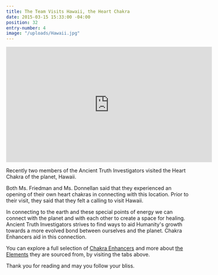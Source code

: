 ```yaml
---
title: The Team Visits Hawaii, the Heart Chakra
date: 2015-03-15 15:33:00 -04:00
position: 32
entry-number: 4
image: "/uploads/Hawaii.jpg"
---
```


<iframe width="560" height="315" src="https://www.youtube.com/embed/_vVu3m0BKc0" frameborder="0" allowfullscreen></iframe>

Recently two members of the Ancient Truth Investigators visited the Heart Chakra of the planet, Hawaii. 

Both Ms. Friedman and Ms. Donnellan said that they experienced an opening of their own heart chakras in connecting with this location. Prior to their visit, they said that they felt a calling to visit Hawaii.

In connecting to the earth and these special points of energy we can connect with the planet and with each other to create a space for healing. Ancient Truth Investigators strives to find ways to aid Humanity's growth towards a more evolved bond between ourselves and the planet. Chakra Enhancers aid in this connection.

You can explore a full selection of [Chakra Enhancers](http://www.ancienttruthinvestigators.com/products/) and more about [the Elements](http://www.ancienttruthinvestigators.com/the-elements/) they are sourced from, by visiting the tabs above.

Thank you for reading and may you follow your bliss.